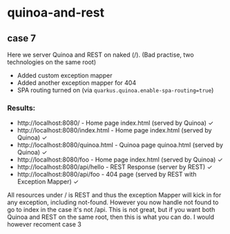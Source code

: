 # quinoa-and-rest

## case 7 

Here we server Quinoa and REST on naked (/). (Bad practise, two technologies on the same root)
- Added custom exception mapper
- Added another exception mapper for 404
- SPA routing turned on (via `quarkus.quinoa.enable-spa-routing=true`)

### Results:

- http://localhost:8080/ - Home page index.html (served by Quinoa) &check;
- http://localhost:8080/index.html - Home page index.html (served by Quinoa) &check;
- http://localhost:8080/quinoa.html - Quinoa page quinoa.html (served by Quinoa) &check;
- http://localhost:8080/foo - Home page index.html (served by Quinoa) &check;
- http://localhost:8080/api/hello - REST Response (server by REST) &check;
- http://localhost:8080/api/foo - 404 page (served by REST with Exception Mapper) &check;

All resources under / is REST and thus the exception Mapper will kick in for any exception, including not-found. 
However you now handle not found to go to index in the case it's not /api.
This is not great, but if you want both Quinoa and REST on the same root, then this is what you can do. I would however recoment case 3
